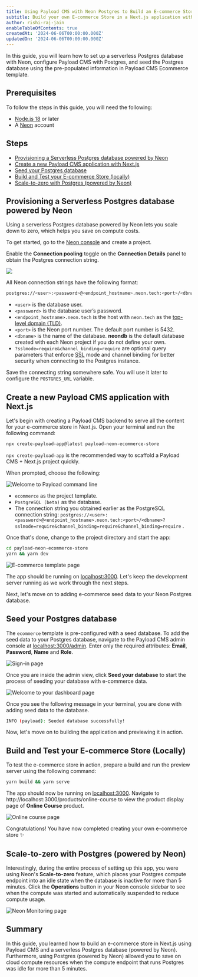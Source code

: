 ```yaml
---
title: Using Payload CMS with Neon Postgres to Build an E-commerce Store in Next.js
subtitle: Build your own E-commerce Store in a Next.js application with Payload CMS and Postgres (powered by Neon).
author: rishi-raj-jain
enableTableOfContents: true
createdAt: '2024-06-06T00:00:00.000Z'
updatedOn: '2024-06-06T00:00:00.000Z'
---
```


In this guide, you will learn how to set up a serverless Postgres database with Neon, configure Payload CMS with Postgres, and seed the Postgres database using the pre-populated information in Payload CMS Ecommerce template.

## Prerequisites

To follow the steps in this guide, you will need the following:

- [Node.js 18](https://nodejs.org/en) or later
- A [Neon](https://console.neon.tech/signup) account

## Steps

- [Provisioning a Serverless Postgres database powered by Neon](#provisioning-a-serverless-postgres-database-powered-by-neon)
- [Create a new Payload CMS application with Next.js](#create-a-new-payload-cms-application-with-nextjs)
- [Seed your Postgres database](#seed-your-postgres-database)
- [Build and Test your E-commerce Store (locally)](#build-and-test-your-e-commerce-store-locally)
- [Scale-to-zero with Postgres (powered by Neon)](#scale-to-zero-with-postgres-powered-by-neon)

## Provisioning a Serverless Postgres database powered by Neon

Using a serverless Postgres database powered by Neon lets you scale down to zero, which helps you save on compute costs.

To get started, go to the [Neon console](https://console.neon.tech/app/projects) and create a project.

Enable the **Connection pooling** toggle on the **Connection Details** panel to obtain the Postgres connection string.

![](/guides/images/payload/98592ce7-3b8a-411b-a769-a0b89eaac8a3.png)

All Neon connection strings have the following format:

```bash
postgres://<user>:<password>@<endpoint_hostname>.neon.tech:<port>/<dbname>?sslmode=require&channel_binding=require
```

- `<user>` is the database user.
- `<password>` is the database user’s password.
- `<endpoint_hostname>.neon.tech` is the host with `neon.tech` as the [top-level domain (TLD)](https://www.cloudflare.com/en-gb/learning/dns/top-level-domain/).
- `<port>` is the Neon port number. The default port number is 5432.
- `<dbname>` is the name of the database. **neondb** is the default database created with each Neon project if you do not define your own.
- `?sslmode=require&channel_binding=require` are optional query parameters that enforce [SSL](https://www.cloudflare.com/en-gb/learning/ssl/what-is-ssl/) mode and channel binding for better security when connecting to the Postgres instance.

Save the connecting string somewhere safe. You will use it later to configure the `POSTGRES_URL` variable.

## Create a new Payload CMS application with Next.js

Let's begin with creating a Payload CMS backend to serve all the content for your e-commerce store in Next.js. Open your terminal and run the following command:

```bash
npx create-payload-app@latest payload-neon-ecommerce-store
```

`npx create-payload-app` is the recommended way to scaffold a Payload CMS + Next.js project quickly.

When prompted, choose the following:

![Welcome to Payload command line](/guides/images/payload/6c1f1650-7cc6-4b37-b293-611ba32dc6cc.png)

- `ecommerce` as the project template.
- `PostgreSQL (beta)` as the database.
- The connection string you obtained earlier as the PostgreSQL connection string: `postgres://<user>:<password>@<endpoint_hostname>.neon.tech:<port>/<dbname>?sslmode=require&channel_binding=require&channel_binding=require` .

Once that's done, change to the project directory and start the app:

```bash
cd payload-neon-ecommerce-store
yarn && yarn dev
```

![E-commerce template page](/guides/images/payload/e736400e-e52a-4b28-bb61-7f10fa7c2bc4.png)

The app should be running on [localhost:3000](http://localhost:3000). Let's keep the development server running as we work through the next steps.

Next, let's move on to adding e-commerce seed data to your Neon Postgres database.

## Seed your Postgres database

The `ecommerce` template is pre-configured with a seed database. To add the seed data to your Postgres database, navigate to the Payload CMS admin console at [localhost:3000/admin](http://localhost:3000/admin). Enter only the required attributes: **Email**, **Password**, **Name** and **Role**.

![Sign-in page](/guides/images/payload/fd54ff4f-400b-43fb-a08d-6f4fb0f8dd99.png)

Once you are inside the admin view, click **Seed your database** to start the process of seeding your database with e-commerce data.

![Welcome to your dashboard page](/guides/images/payload/086ae87d-d994-4fbf-b2fd-031ac711a4d1.png)

Once you see the following message in your terminal, you are done with adding seed data to the database.

```bash
INFO (payload): Seeded database successfully!
```

Now, let's move on to building the application and previewing it in action.

## Build and Test your E-commerce Store (Locally)

To test the e-commerce store in action, prepare a build and run the preview server using the following command:

```bash
yarn build && yarn serve
```

The app should now be running on [localhost:3000](http://localhost:3000). Navigate to http://localhost:3000/products/online-course to view the product display page of **Online Course** product.

![Online course page](/guides/images/payload/906a90a5-a17c-4573-8e45-87b67606f0c6.png)

Congratulations! You have now completed creating your own e-commerce store ✨

## Scale-to-zero with Postgres (powered by Neon)

Interestingly, during the entire process of setting up this app, you were using Neon's **Scale-to-zero** feature, which places your Postgres compute endpoint into an idle state when the database is inactive for more than 5 minutes. Click the **Operations** button in your Neon console sidebar to see when the compute was started and automatically suspended to reduce compute usage.

![Neon Monitoring page](/guides/images/payload/74a2aa54-6d28-4f47-b181-077957df6779.png)

## Summary

In this guide, you learned how to build an e-commerce store in Next.js using Payload CMS and a serverless Postgres database (powered by Neon). Furthermore, using Postgres (powered by Neon) allowed you to save on cloud compute resources when the compute endpoint that runs Postgres was idle for more than 5 minutes.

<NeedHelp />
